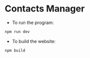 # Contacts Manager

* To run the program:

``` bash
npm run dev
```

* To build the website:

``` bash
npm build
```
